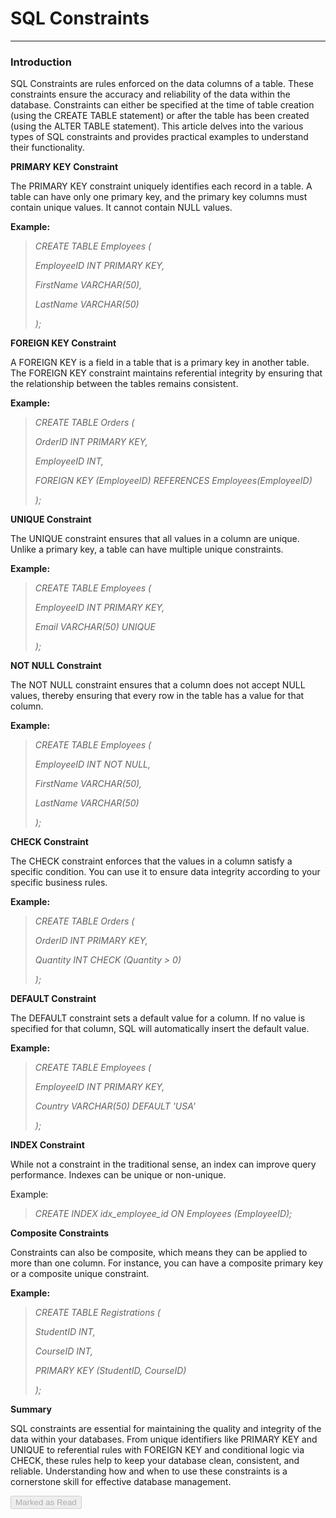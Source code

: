 
<div class="track_article_contents__9JJFV"><h1 class="track_title__g20mM">SQL Constraints</h1><hr><div class="track_body__GeGQu"><h3><b><strong>Introduction</strong></b></h3><p dir="ltr"><span>SQL Constraints are rules enforced on the data columns of a table. These constraints ensure the accuracy and reliability of the data within the database. Constraints can either be specified at the time of table creation (using the CREATE TABLE statement) or after the table has been created (using the ALTER TABLE statement). This article delves into the various types of SQL constraints and provides practical examples to understand their functionality.</span></p><p dir="ltr"><b><strong>PRIMARY KEY Constraint</strong></b></p><p dir="ltr"><span>The PRIMARY KEY constraint uniquely identifies each record in a table. A table can have only one primary key, and the primary key columns must contain unique values. It cannot contain NULL values.</span></p><p dir="ltr"><b><strong>Example:</strong></b></p><blockquote><p dir="ltr"><i><em class="GFGEditorTheme__textItalic">CREATE TABLE Employees (</em></i></p><p dir="ltr"><i><em class="GFGEditorTheme__textItalic">    EmployeeID INT PRIMARY KEY,</em></i></p><p dir="ltr"><i><em class="GFGEditorTheme__textItalic">    FirstName VARCHAR(50),</em></i></p><p dir="ltr"><i><em class="GFGEditorTheme__textItalic">    LastName VARCHAR(50)</em></i></p><p><i><em class="GFGEditorTheme__textItalic">);</em></i></p></blockquote><p dir="ltr"><b><strong>FOREIGN KEY Constraint</strong></b></p><p dir="ltr"><span>A FOREIGN KEY is a field in a table that is a primary key in another table. The FOREIGN KEY constraint maintains referential integrity by ensuring that the relationship between the tables remains consistent.</span></p><p dir="ltr"><b><strong>Example:</strong></b></p><blockquote><p dir="ltr"><i><em class="GFGEditorTheme__textItalic">CREATE TABLE Orders (</em></i></p><p dir="ltr"><i><em class="GFGEditorTheme__textItalic">    OrderID INT PRIMARY KEY,</em></i></p><p dir="ltr"><i><em class="GFGEditorTheme__textItalic">    EmployeeID INT,</em></i></p><p dir="ltr"><i><em class="GFGEditorTheme__textItalic">    FOREIGN KEY (EmployeeID) REFERENCES Employees(EmployeeID)</em></i></p><p><i><em class="GFGEditorTheme__textItalic">);</em></i></p></blockquote><p dir="ltr"><b><strong>UNIQUE Constraint</strong></b></p><p dir="ltr"><span>The UNIQUE constraint ensures that all values in a column are unique. Unlike a primary key, a table can have multiple unique constraints.</span></p><p dir="ltr"><b><strong>Example:</strong></b></p><blockquote><p dir="ltr"><i><em class="GFGEditorTheme__textItalic">CREATE TABLE Employees (</em></i></p><p dir="ltr"><i><em class="GFGEditorTheme__textItalic">    EmployeeID INT PRIMARY KEY,</em></i></p><p dir="ltr"><i><em class="GFGEditorTheme__textItalic">    Email VARCHAR(50) UNIQUE</em></i></p><p><i><em class="GFGEditorTheme__textItalic">);</em></i></p></blockquote><p dir="ltr"><b><strong>NOT NULL Constraint</strong></b></p><p dir="ltr"><span>The NOT NULL constraint ensures that a column does not accept NULL values, thereby ensuring that every row in the table has a value for that column.</span></p><p dir="ltr"><b><strong>Example:</strong></b></p><blockquote><p dir="ltr"><i><em class="GFGEditorTheme__textItalic">CREATE TABLE Employees (</em></i></p><p dir="ltr"><i><em class="GFGEditorTheme__textItalic">    EmployeeID INT NOT NULL,</em></i></p><p dir="ltr"><i><em class="GFGEditorTheme__textItalic">    FirstName VARCHAR(50),</em></i></p><p dir="ltr"><i><em class="GFGEditorTheme__textItalic">    LastName VARCHAR(50)</em></i></p><p><i><em class="GFGEditorTheme__textItalic">);</em></i></p></blockquote><p dir="ltr"><b><strong>CHECK Constraint</strong></b></p><p dir="ltr"><span>The CHECK constraint enforces that the values in a column satisfy a specific condition. You can use it to ensure data integrity according to your specific business rules.</span></p><p dir="ltr"><b><strong>Example:</strong></b></p><blockquote><p dir="ltr"><i><em class="GFGEditorTheme__textItalic">CREATE TABLE Orders (</em></i></p><p dir="ltr"><i><em class="GFGEditorTheme__textItalic">    OrderID INT PRIMARY KEY,</em></i></p><p dir="ltr"><i><em class="GFGEditorTheme__textItalic">    Quantity INT CHECK (Quantity > 0)</em></i></p><p><i><em class="GFGEditorTheme__textItalic">);</em></i></p></blockquote><p dir="ltr"><b><strong>DEFAULT Constraint</strong></b></p><p dir="ltr"><span>The DEFAULT constraint sets a default value for a column. If no value is specified for that column, SQL will automatically insert the default value.</span></p><p dir="ltr"><b><strong>Example:</strong></b></p><blockquote><p dir="ltr"><i><em class="GFGEditorTheme__textItalic">CREATE TABLE Employees (</em></i></p><p dir="ltr"><i><em class="GFGEditorTheme__textItalic">    EmployeeID INT PRIMARY KEY,</em></i></p><p dir="ltr"><i><em class="GFGEditorTheme__textItalic">    Country VARCHAR(50) DEFAULT 'USA'</em></i></p><p><i><em class="GFGEditorTheme__textItalic">);</em></i></p></blockquote><p dir="ltr"><b><strong>INDEX Constraint</strong></b></p><p dir="ltr"><span>While not a constraint in the traditional sense, an index can improve query performance. Indexes can be unique or non-unique.</span></p><p dir="ltr"><span>Example:</span></p><blockquote><p dir="ltr"><i><em class="GFGEditorTheme__textItalic">CREATE INDEX idx_employee_id ON Employees (EmployeeID);</em></i></p></blockquote><p dir="ltr"><b><strong>Composite Constraints</strong></b></p><p dir="ltr"><span>Constraints can also be composite, which means they can be applied to more than one column. For instance, you can have a composite primary key or a composite unique constraint.</span></p><p dir="ltr"><b><strong>Example:</strong></b></p><blockquote><p dir="ltr"><i><em class="GFGEditorTheme__textItalic">CREATE TABLE Registrations (</em></i></p><p dir="ltr"><i><em class="GFGEditorTheme__textItalic">    StudentID INT,</em></i></p><p dir="ltr"><i><em class="GFGEditorTheme__textItalic">    CourseID INT,</em></i></p><p dir="ltr"><i><em class="GFGEditorTheme__textItalic">    PRIMARY KEY (StudentID, CourseID)</em></i></p><p><i><em class="GFGEditorTheme__textItalic">);</em></i></p></blockquote><p dir="ltr"><b><strong>Summary</strong></b></p><p dir="ltr"><span>SQL constraints are essential for maintaining the quality and integrity of the data within your databases. From unique identifiers like PRIMARY KEY and UNIQUE to referential rules with FOREIGN KEY and conditional logic via CHECK, these rules help to keep your database clean, consistent, and reliable. Understanding how and when to use these constraints is a cornerstone skill for effective database management.</span></p></div><div class="track_mark_as_read_btn__qp09Q g-mt-5"><button class="ui green disabled button" disabled="" tabindex="-1">Marked as Read</button></div></div>
